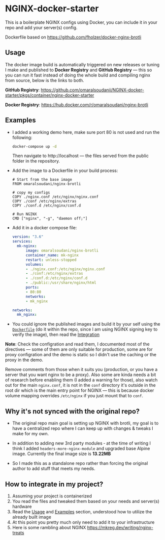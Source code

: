 # NGINX-docker-starter

This is a boilerplate NGINX configs using Docker, you can include it in your repo and add your server(s) config.

Dockerfile based on https://github.com/fholzer/docker-nginx-brotli 


## Usage

The docker image build is automatically triggered on new releases or tuning I make and published to **Docker Registry** and **GitHub Registry**  — this so you can run it fast instead of doing the whole build and compiling nginx from source, below is the links to both.

**GitHub Registry**: https://github.com/omaralsoudanii/NGINX-docker-starter/pkgs/container/nginx-docker-starter

**Docker Registry**: https://hub.docker.com/r/omaralsoudani/nginx-brotli

## Examples

- I added a working demo here, make sure port 80 is not used and run the following:
  ```bash
  docker-compose up -d
  ```
  Then navigate to http://localhost — the files served from the public folder in the repository.

- Add the image to a Dockerfile in your build process:
    
  ```docker
  # Start from the base image
  FROM omaralsoudani/nginx-brotli
  
  # copy my configs
  COPY ./nginx.conf /etc/nginx/nginx.conf
  COPY ./conf /etc/nginx/extras
  COPY ./conf.d /etc/nginx/conf.d
  
  # Run NGINX
  CMD ["nginx", "-g", "daemon off;"]
    ```

- Add it in a docker compose file:
  ```yaml
  version: "3.6"
  services:
    mk-nginx:
        image: omaralsoudani/nginx-brotli
        container_name: mk-nginx
        restart: unless-stopped
        volumes:
        - ./nginx.conf:/etc/nginx/nginx.conf
        - ./conf:/etc/nginx/extras
        - ./conf.d:/etc/nginx/conf.d
        - ./public:/usr/share/nginx/html
        ports:
        - 80:80
        networks:
        - mk_nginx

  networks:
    mk_nginx:
  ```
- You could ignore the published images and build it by your self using the [`Dockerfile`](https://github.com/omaralsoudanii/NGINX-docker-starter/blob/main/Dockerfile) (do it within the repo, since I am using NGINX signing key to verify the image), then read the [Integration](#how-to-integrate-in-my-project)

**Note**: Check the configration and read them, I documented most of the directives — some of them are only suitable for production, some are for proxy configration and the demo is static so I didn't use the caching or the proxy in the demo.

Remove comments from those when it suits you (production, or you have a server that you want nginx to be a proxy). Also some are kinda needs a bit of research before enabling them (I added a warning for those), also watch out for the main `nginx.conf`, it is not in the `conf` directory it's outside in the root dir which is the main entry point for NGINX — this is because docker volume mapping overrides `/etc/nginx` if you just mount that to `conf`.

## Why it's not synced with the original repo?

- The original repo main goal is setting up NGINX with brotli, my goal is to have a centralized repo where I can keep up with changes & tweaks I make for my own.

- In addition to adding new 3rd party modules ‑ at the time of writing I think I added `headers-more-nginx-module` and upgraded base Alpine image. Currently the final image size is **13.22MB**

- So I made this as a standalone repo rather than forcing the original author to add stuff that meets my needs.
## How to integrate in my project?

1. Assuming your project is containerized
2. You read the files and tweaked them based on your needs and server(s) hardware
3. Read the [Usage](#usage) and [Examples](#examples) section, understood how to utilize the already built image
4. At this point you pretty much only need to add it to your infrastructure
5. Here is some rambling about NGINX https://mkreg.dev/writing/nginx-treats
